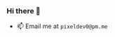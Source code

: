 ### Hi there 👋

- 📫 Email me at `pixeldev0@pm.me`

<!--START_SECTION:waka-->
<!--END_SECTION:waka-->

